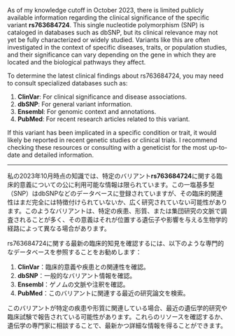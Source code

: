 As of my knowledge cutoff in October 2023, there is limited publicly available information regarding the clinical significance of the specific variant **rs763684724**. This single nucleotide polymorphism (SNP) is cataloged in databases such as dbSNP, but its clinical relevance may not yet be fully characterized or widely studied. Variants like this are often investigated in the context of specific diseases, traits, or population studies, and their significance can vary depending on the gene in which they are located and the biological pathways they affect.

To determine the latest clinical findings about rs763684724, you may need to consult specialized databases such as:

1. **ClinVar**: For clinical significance and disease associations.
2. **dbSNP**: For general variant information.
3. **Ensembl**: For genomic context and annotations.
4. **PubMed**: For recent research articles related to this variant.

If this variant has been implicated in a specific condition or trait, it would likely be reported in recent genetic studies or clinical trials. I recommend checking these resources or consulting with a geneticist for the most up-to-date and detailed information.

---

私の2023年10月時点の知識では、特定のバリアント**rs763684724**に関する臨床的意義についての公に利用可能な情報は限られています。この一塩基多型（SNP）はdbSNPなどのデータベースに登録されていますが、その臨床的関連性はまだ完全には特徴付けられていないか、広く研究されていない可能性があります。このようなバリアントは、特定の疾患、形質、または集団研究の文脈で調査されることが多く、その意義はそれが位置する遺伝子や影響を与える生物学的経路によって異なる場合があります。

rs763684724に関する最新の臨床的知見を確認するには、以下のような専門的なデータベースを参照することをお勧めします：

1. **ClinVar**：臨床的意義や疾患との関連性を確認。
2. **dbSNP**：一般的なバリアント情報を確認。
3. **Ensembl**：ゲノムの文脈や注釈を確認。
4. **PubMed**：このバリアントに関連する最近の研究論文を検索。

このバリアントが特定の疾患や形質に関連している場合、最近の遺伝学的研究や臨床試験で報告されている可能性があります。これらのリソースを確認するか、遺伝学の専門家に相談することで、最新かつ詳細な情報を得ることができます。
